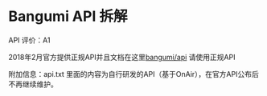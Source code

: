 Bangumi API 拆解
====
API 评价：A1

2018年2月官方提供正规API并且文档在这里[bangumi/api](https://github.com/bangumi/api)
请使用正规API

附加信息：api.txt 里面的内容为自行研发的API（基于OnAir），在官方API公布后不再继续维护。

